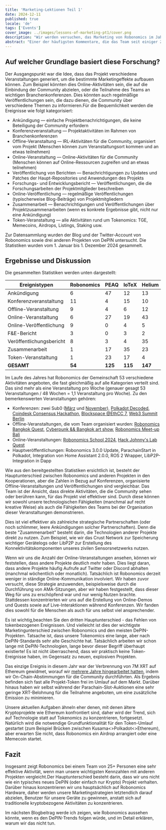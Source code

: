 ```yaml
---
title: 'Marketing-Lektionen Teil 1'
date: 2024-12-11
published: true
locale: 'de'
tags: ['Events']
cover_image: ../images/lessons-of-marketing-pt1/cover.png
description: "Wir werden versuchen, das Marketing von Robonomics im Jahr 2024 zu analysieren, die jährliche Aktivität des Projekts zu bewerten und sie mit ähnlichen Projekten zu vergleichen. Sie werden sehen, wie aktiv das Team im Laufe des Jahres war und welche Prinzipien Robonomics im Marketing verfolgt."
abstract: "Einer der häufigsten Kommentare, die das Team seit einiger Zeit hört, ist der Rat, mehr Marketing zu betreiben. Typischerweise werden diesen Vorschlägen keine durchdachten Marketingmaßnahmen folgen, aber die Botschaft ist klar. Wenn Sie mehr in Werbeaktivitäten investieren, wird alles wunderbar sein und Ihr Token wird zum Mond fliegen. In diesem Blogbeitrag werde ich versuchen, diese Situation zu analysieren, die jährliche Aktivität von Robonomics zu bewerten und sie mit ähnlichen Projekten zu vergleichen. Sie werden sehen, wie aktiv das Team im Laufe des Jahres war und welche Prinzipien wir im Marketing verfolgen. Ivan Berman [Fingerling42]" 
---
```


## Auf welcher Grundlage basiert diese Forschung?

Der Ausgangspunkt war die Idee, dass das Projekt verschiedene Veranstaltungen generiert, um die bestimmte Marketingeffekte aufbauen können. Zum Beispiel könnten dies Online-Aktivitäten sein, die auf die Einbindung der Community abzielen, oder die Teilnahme des Teams an wichtigen Branchenkonferenzen. Dies könnten auch regelmäßige Veröffentlichungen sein, die dazu dienen, die Community über verschiedene Themen zu informieren.Für die Bequemlichkeit werden die Ereignisse wie folgt kategorisiert:

- Ankündigung — einfache Projektbenachrichtigungen, die keine Beteiligung der Community erfordern
- Konferenzveranstaltung — Projektaktivitäten im Rahmen von Branchenkonferenzen
- Offline-Veranstaltung — IRL-Aktivitäten für die Community, organisiert vom Projekt (Menschen können zum Veranstaltungsort kommen und an etwas teilnehmen)
- Online-Veranstaltung — Online-Aktivitäten für die Community (Menschen können auf Online-Ressourcen zugreifen und an etwas teilnehmen)
- Veröffentlichung von Berichten — Benachrichtigungen zu Updates und Patches der Haupt-Repositories und Anwendungen des Projekts
- Forschungs- und Entwicklungsbericht — Veröffentlichungen, die die Forschungsarbeiten der Projektmitglieder beschreiben
- Online-Veröffentlichung — regelmäßige Veröffentlichungen (typischerweise Blog-Beiträge) von Projektmitgliedern
- Zusammenarbeit — Benachrichtigungen und Veröffentlichungen über Projektzusammenarbeiten (wenn es konkrete Ergebnisse gibt, nicht nur eine Ankündigung)
- Token-Veranstaltung — alle Aktivitäten rund um Tokenomics: TGE, Memecoins, Airdrops, Listings, Staking usw.

Zur Datensammlung wurden der Blog und der Twitter-Account von Robonomics sowie drei anderen Projekten von DePIN untersucht. Die Statistiken wurden vom 1. Januar bis 1. Dezember 2024 gesammelt.

## Ergebnisse und Diskussion

Die gesammelten Statistiken werden unten dargestellt:

<div class="big-table">

| **Ereignistypen** | **Robonomics** | **PEAQ** | **IoTeX** | **Helium** |
|-------------------|----------------|----------|-----------|------------|
| Ankündigung      | 6              | 47       | 12        | 13         |
| Konferenzveranstaltung | 11             | 4        | 15        | 10         |
| Offline-Veranstaltung   | 9              | 4        | 6         | 12         |
| Online-Veranstaltung    | 6              | 27       | 19        | 43         |
| Online-Veröffentlichung | 9              | 0        | 4         | 5          |
| F&E-Bericht            | 3              | 0        | 3         | 2          |
| Veröffentlichungsbericht | 8              | 3        | 4         | 35         |
| Zusammenarbeit         | 1              | 17       | 35        | 23         |
| Token-Veranstaltung    | 1              | 23       | 17        | 4          |
| **GESAMT**             | **54**         | **125**  | **115**   | **147**    |

</div>

Im Laufe des Jahres hat Robonomics der Gemeinschaft 53 verschiedene Aktivitäten angeboten, die fast gleichmäßig auf alle Kategorien verteilt sind. Das sind mehr als eine Veranstaltung pro Woche (genauer gesagt 53 Veranstaltungen / 48 Wochen = 1,1 Veranstaltung pro Woche). Zu den bemerkenswerten Veranstaltungen gehören: 

- Konferenzen: zwei Sub0 ([März](https://x.com/AIRA_Robonomics/status/1778039290590543945) und [November](https://x.com/AIRA_Robonomics/status/1851383351208284528)), [Polkadot Decoded](https://robonomics.network/blog/beer-bar-decoded2024/), [Coindesk Consensus Hackathon](https://robonomics.network/blog/robonomics-at-consensus-2024/), [Blockspace @EthCC 7](https://x.com/AIRA_Robonomics/status/1810274900478689311), [Web3 Summit Berlin](https://x.com/AIRA_Robonomics/status/1825637877562147198)
- Offline-Veranstaltungen, die vom Team organisiert wurden: [Robonomics Bangkok Quest](https://robonomics.network/blog/robo-season-pass-2025-welcome-to-the-paper-st-club/), [Cyberpunk && Bangkok art show](https://x.com/AIRA_Robonomics/status/1854244622949830930), [Robonomics Meet-up Bali](https://x.com/AIRA_Robonomics/status/1771734812857974962)
- Online-Veranstaltungen: [Robonomics School 2024](https://x.com/AIRA_Robonomics/status/1788860085701103701), [Hack Johnny's Lab Quest](https://robonomics.network/blog/robonomics-school-2024-hack-johnny-lab/)
- Hauptveröffentlichungen: Robonomics 3.0.0 Update, ParachainStart in Polkadot, Integration von Home Assistant 2.0.0, ROS 2 Wrapper, LibP2P-Integration in Dapp

Wie aus den bereitgestellten Statistiken ersichtlich ist, besteht der Hauptunterschied zwischen Robonomics und anderen Projekten in den Kooperationen, aber die Zahlen in Bezug auf Konferenzen, organisierte Offline-Veranstaltungen und Veröffentlichungen sind vergleichbar. Das Team ist der Ansicht, dass direkte Aktivitäten, die die Community sehen oder berühren kann, für das Projekt viel effektiver sind. Durch diese können wir sowohl unsere technologischen Fähigkeiten (manchmal auf recht kreative Weise) als auch die Fähigkeiten des Teams bei der Organisation dieser Veranstaltungen demonstrieren.

Dies ist viel effektiver als zahlreiche strategische Partnerschaften (oder noch schlimmer, leere Ankündigungen solcher Partnerschaften). Denn die beste "Zusammenarbeit" besteht darin, die Technologien anderer Projekte direkt zu nutzen. Zum Beispiel, wie wir das Crust Network zur Speicherung wichtiger Gerätelogs oder LibP2P zur Erstellung des Konnektivitätskomponenten unseres zivilen Sensorsnetzwerks nutzen.

Wenn wir uns die Anzahl der Online-Veranstaltungen ansehen, können wir feststellen, dass andere Projekte deutlich mehr haben. Dies liegt daran, dass andere Projekte häufig Aufrufe auf Twitter oder Discord abhalten (manchmal wöchentlich oder monatlich). Tatsächlich ist Robonomics derzeit weniger in ständige Online-Kommunikation involviert. Wir haben zuvor versucht, diese Strategie anzuwenden, beispielsweise durch die Durchführung von AMA-Sitzungen, aber wir haben festgestellt, dass dieser Weg für uns zu erschöpfend war und nur wenig Nutzen brachte. Stattdessen konzentrierten wir uns auf die Erstellung von Online-Demos und Quests sowie auf Live-Interaktionen während Konferenzen. Wir fanden dies sowohl für die Menschen als auch für uns selbst viel ansprechender.

Es ist wichtig,beachten Sie den dritten Hauptunterschied - das Fehlen von tokenbezogenen Ereignissen. Und vielleicht ist dies der wichtigste Marketingunterschied zwischen Robonomics und den meisten DePIN-Projekten. Tatsache ist, dass unsere Tokenomics eine lange, aber nach DePIN-Standards sehr alte Geschichte hat. Tatsächlich arbeiten wir schon lange mit DePIN-Technologien, lange bevor dieser Begriff überhaupt existierte! Es ist nicht überraschend, dass wir praktisch keine Token-Ereignisse haben, im Gegensatz zu neuen, explosiven Projekten.

Das einzige Ereignis in diesem Jahr war der Verbrennung von 7M XRT auf Ethereum gewidmet, worauf wir [mehrere Jahre hingearbeitet hatten](https://robonomics.network/blog/7-years-of-robonomics-development-and-burning-7-million-xrt/), indem wir On-Chain-Abstimmungen für die Community durchführten. Als Ergebnis befinden sich fast alle Projekt-Token frei im Umlauf auf dem Markt. Darüber hinaus haben wir selbst während der Parachain-Slot-Auktionen eine sehr geringe XRT-Belohnung für die Teilnahme angeboten, um eine zusätzliche Emission zu minimieren.

Unsere aktuellen Aufgaben ähneln eher denen, mit denen ältere Kryptoprojekte wie Ethereum konfrontiert sind, daher wird der Trend, sich auf Technologie statt auf Tokenomics zu konzentrieren, fortgesetzt. Natürlich wird die notwendige Grundfunktionalität für den Token-Umlauf gestartet (zum Beispiel Brücken zwischen Kusama<>Polkadot<>Ethereum), aber erwarten Sie nicht, dass Robonomics ein Airdrop arrangiert oder eine Memecoin startet.

## Fazit

Insgesamt zeigt Robonomics bei einem Team von 25+ Personen eine sehr effektive Aktivität, wenn man unsere wichtigsten Kennzahlen mit anderen Projekten vergleicht.Der Hauptunterschied besteht darin, dass wir uns nicht wie ein typisches neues DePIN (oder einfach nur Krypto) Projekt verhalten. Darüber hinaus konzentrieren wir uns hauptsächlich auf Robonomics Hardware, daher werden unsere Marketingstrategien letztendlich darauf abzielen, Benutzer für unsere Geräte zu gewinnen, anstatt sich auf traditionelle kryptobezogene Aktivitäten zu konzentrieren.

Im nächsten Blogbeitrag werde ich zeigen, wie Robonomics aussehen könnte, wenn es den DePIN-Trends folgen würde, und im Detail erklären, warum wir das nicht tun.